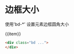 # 边框大小

使用'bd-*' 设置元素边框圆角大小

  <Example>
   <div class="flex flex-wrap gap-3 mt-1">
     <div :key="item" v-for ="item in arrayRadius" class="w-12 h-16 mt-4" >
       <div :class="item"  class="bd bd-primary w-12 h-12" ></div>
       <div class="text-center h-4">
         <div>{{item}}</div>
       </div>
     </div>
   </div>
 </Example>

```html
<div class="bd ...">
</div>
```

<script setup>
 const arrayRadius =  [
   'bd',
   'bd-2',
   'bd-4',
   'bd-0',
   'bd-t-0',
   'bd-r-0',
   'bd-b-0',
   'bd-l-0',
 ]
</script>
